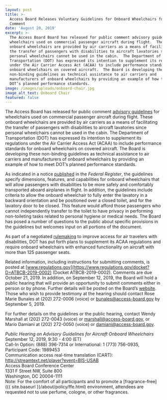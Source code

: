 ```yaml
---
layout: post
title: >-
  Access Board Releases Voluntary Guidelines for Onboard Wheelchairs for Public
  Comment
date: 'August 20, 2019'
excerpt: >-
  The Access Board Board has released for public comment advisory guidelines for
  wheelchairs used on commercial passenger aircraft during flight.  These
  onboard wheelchairs are provided by air carriers as a means of facilitating
  the transfer of passengers with disabilities to aircraft lavatories since
  personal wheelchairs cannot be used in the cabin.  The Department of
  Transportation (DOT) has expressed its intention to supplement its regulations
  under the Air Carrier Access Act (ACAA) to include performance standards for
  onboard wheelchairs on covered aircraft.  The Board is developing these
  non-binding guidelines as technical assistance to air carriers and
  manufacturers of onboard wheelchairs by providing an example of how to meet
  DOT’s planned performance standards.
image: /images/uploads/onboard-chair.jpg
image_alt_text: Onboard Chair
featured: false
---
```



The Access Board has released for public comment [advisory guidelines](https://www.access-board.gov/onboard/onboard-guidelines) for wheelchairs used on commercial passenger aircraft during flight. These onboard wheelchairs are provided by air carriers as a means of facilitating the transfer of passengers with disabilities to aircraft lavatories since personal wheelchairs cannot be used in the cabin. The Department of Transportation (DOT) has expressed its intention to supplement its regulations under the Air Carrier Access Act (ACAA) to include performance standards for onboard wheelchairs on covered aircraft. The Board is developing these non-binding guidelines as technical assistance to air carriers and manufacturers of onboard wheelchairs by providing an example of how to meet DOT’s planned performance standards.

As indicated in a notice [published](https://www.federalregister.gov/documents/2019/08/20/2019-17873/advisory-guidelines-for-aircraft-onboard-wheelchairs) in the *Federal Register*, the guidelines specify dimensions, features, and capabilities for onboard wheelchairs that will allow passengers with disabilities to be more safely and comfortably transported aboard airplanes in flight. In addition, the guidelines include criteria to allow the onboard wheelchair to fully enter the lavatory in a backward orientation and be positioned over a closed toilet, and for the lavatory door to be closed. This feature would afford those passengers who cannot independently transfer to the toilet to have privacy in performing non-toileting tasks related to personal hygiene or medical needs. The Board has posed a number of questions to the public about specific provisions in the guidelines but welcomes input on all portions of the document.

As part of a negotiated [rulemaking](https://www.transportation.gov/sites/dot.gov/files/docs/ACCESS%20Committee%20Final%20Resolution.11.21.16.pdf) to improve access for air travelers with disabilities, DOT has put forth plans to supplement its ACAA regulations and require onboard wheelchairs with enhanced functionality on aircraft with more than 125 passenger seats.

Related information, including instructions for submitting comments, is posted at [www.regulations.gov](https://www.regulations.gov/docket?D=ATBCB-2019-0002) (Docket ATBCB-2019-0002). Comments are due October 21, 2019. In addition, on September 12, 2019, the Board will hold a public hearing that will provide an opportunity to submit comments either in person or by phone. Further details will be posted on the Board’s [website](https://www.access-board.gov/onboard). Those who wish to provide testimony at the hearing should contact Rose Marie Bunales at (202) 272-0006 (voice) or [bunales@access-board.gov](mailto:bunales@access-board.gov) by September 5, 2019.

For further details on the guidelines or the public hearing, contact Wendy Marshall at (202) 272-0043 (voice) or [marshall@access-board.gov](mailto:marshall@access-board.gov), or Mario Damiani at (202) 272-0050 (voice) or [damiani@access-board.gov](mailto:damiani@access-board.gov).

*Public Hearing on Advisory Guidelines for Aircraft Onboard Wheelchairs*\
September 12, 2019, 9:30 - 4:00 (ET)\
Call-In Option: (888) 396-7314 or International: 1 (773) 756-0935, Participant Code: 1989453\
Communication access real-time translation (CART): <http://streamtext.net/player?event=BIS-USAB>\
Access Board Conference Center\
1331 F Street NW, Suite 800\
Washington, DC 20004-1111\
Note: For the comfort of all participants and to promote a [fragrance-free]({{ site.baseurl }}/about/policy/ffe.html) environment, attendees are requested not to use perfume, cologne, or other fragrances.
